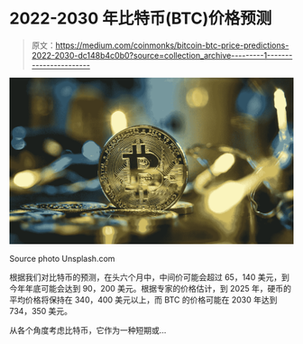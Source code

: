 # 2022-2030 年比特币(BTC)价格预测

> 原文：<https://medium.com/coinmonks/bitcoin-btc-price-predictions-2022-2030-dc148b4c0b0?source=collection_archive---------1----------------------->

![](img/1eed48a344e608d2e63a0217d9ca0be5.png)

Source photo Unsplash.com

根据我们对比特币的预测，在头六个月中，中间价可能会超过 65，140 美元，到今年年底可能会达到 90，200 美元。根据专家的价格估计，到 2025 年，硬币的平均价格将保持在 340，400 美元以上，而 BTC 的价格可能在 2030 年达到 734，350 美元。

从各个角度考虑比特币，它作为一种短期或…
